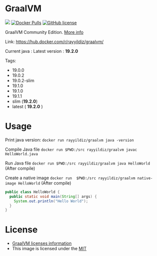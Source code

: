 GraalVM
===

[![](https://images.microbadger.com/badges/image/rayyildiz/graalvm.svg)](https://microbadger.com/images/rayyildiz/graalvm "GraalVM") [![Docker Pulls](https://img.shields.io/docker/pulls/rayyildiz/graalvm.svg)](https://hub.docker.com/r/rayyildiz/graalvm/) [![GitHub license](https://img.shields.io/github/license/rayyildiz/docker-graalvm.svg)](https://github.com/rayyildiz/docker-graalvm/blob/master/LICENSE)


GraalVM Community Edition. [More info](https://hub.docker.com/r/rayyildiz/graalvm/)

Link: https://hub.docker.com/r/rayyildiz/graalvm/

Current java : Latest version : **19.2.0**

Tags:

* 19.0.0
* 19.0.2
* 19.0.2-slim
* 19.1.0
* 19.1.0
* 19.1.1
* slim (**19.2.0**)
* latest ( **19.2.0** )

Usage
===


Print java version: ```docker run rayyildiz/graalvm java -version```

Compile Java file ```docker run $PWD:/src rayyildiz/graalvm javac HelloWorld.java```


Run Java file ```docker run $PWD:/src rayyildiz/graalvm java HelloWorld```  (After compile)

Create a native image ```docker run  $PWD:/src rayyildiz/graalvm native-image HelloWorld```  (After compile)


```java
public class HelloWorld {
  public static void main(String[] args) {
    System.out.println("Hello World");
  }
}
```

License
===

* [GraalVM licenses information](https://github.com/oracle/graal#license)
* This image is licensed under the [MIT](LICENSE)
